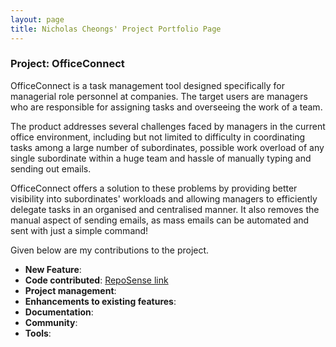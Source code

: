 ```yaml
---
layout: page
title: Nicholas Cheongs' Project Portfolio Page
---
```


### Project: OfficeConnect

OfficeConnect is a task management tool designed specifically for managerial role personnel at companies. The target
users are managers who are responsible for assigning tasks and overseeing the work of a team.

The product addresses several challenges faced by managers in the current office environment, including but not limited
to difficulty in coordinating tasks among a large number of subordinates, possible work overload of any single
subordinate within a huge team and hassle of manually typing and sending out emails.

OfficeConnect offers a solution to these problems by providing better visibility into subordinates' workloads and
allowing managers to efficiently delegate tasks in an organised and centralised manner. It also removes the manual
aspect of sending emails, as mass emails can be automated and sent with just a simple command!

Given below are my contributions to the project.

- **New Feature**:
- **Code contributed**: [RepoSense link]()
- **Project management**:
- **Enhancements to existing features**:
- **Documentation**:
- **Community**:
- **Tools**:
